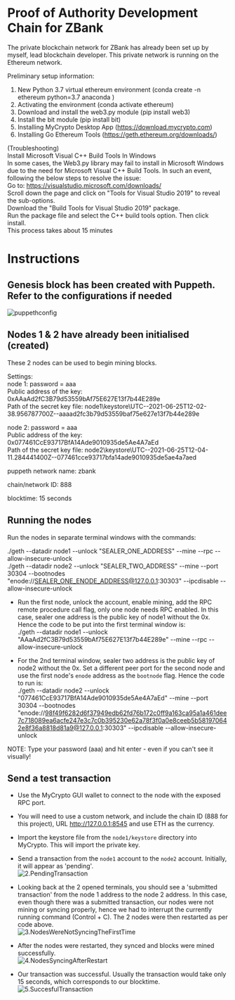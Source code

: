 # Proof of Authority Development Chain for ZBank

The private blockchain network for ZBank has already been set up by myself, lead blockchain developer. This private network is running on the Ethereum network.

Preliminary setup information:  
1. New Python 3.7 virtual ethereum environment (conda create -n ethereum python=3.7 anaconda
)  
2. Activating the environment (conda activate ethereum)  
3. Download and install the web3.py module (pip install web3)  
4. Install the bit module (pip install bit)  
5. Installing MyCrypto Desktop App (https://download.mycrypto.com)
6. Installing Go Ethereum Tools (https://geth.ethereum.org/downloads/)

(Troubleshooting)  
Install Microsoft Visual C++ Build Tools In Windows  
In some cases, the Web3.py library may fail to install in Microsoft Windows due to the need for Microsoft Visual C++ Build Tools. In such an event, following the below steps to resolve the issue:  
Go to: https://visualstudio.microsoft.com/downloads/  
Scroll down the page and click on "Tools for Visual Studio 2019" to reveal the sub-options.  
Download the "Build Tools for Visual Studio 2019" package.  
Run the package file and select the C++ build tools option. Then click install.  
This process takes about 15 minutes

# Instructions

## Genesis block has been created with Puppeth. Refer to the configurations if needed
![puppethconfig](Screenshots/1.puppethconfig.jpg)

## Nodes 1 & 2 have already been initialised (created)
These 2 nodes can be used to begin mining blocks.  

Settings:  
node 1:
password = aaa  
Public address of the key:   0xAAaAd2fC3B79d53559bAf75E627E13f7b44E289e  
Path of the secret key file: node1\keystore\UTC--2021-06-25T12-02-38.956787700Z--aaaad2fc3b79d53559baf75e627e13f7b44e289e

node 2:
password = aaa  
Public address of the key:   0x077461CcE93717BfA14Ade9010935de5Ae4A7aEd  
Path of the secret key file: node2\keystore\UTC--2021-06-25T12-04-11.284441400Z--077461cce93717bfa14ade9010935de5ae4a7aed

puppeth network name:
zbank

chain/network ID:
888

blocktime:
15 seconds

## Running the nodes

Run the nodes in separate terminal windows with the commands:

./geth --datadir node1 --unlock "SEALER_ONE_ADDRESS" --mine --rpc --allow-insecure-unlock  
./geth --datadir node2 --unlock "SEALER_TWO_ADDRESS" --mine --port 30304 --bootnodes "enode://SEALER_ONE_ENODE_ADDRESS@127.0.0.1:30303" --ipcdisable --allow-insecure-unlock

* Run the first node, unlock the account, enable mining, add the RPC remote procedure call flag, only one node needs RPC enabled. In this case, sealer one address is the public key of node1 without the 0x. Hence the code to be put into the first terminal window is:  
./geth --datadir node1 --unlock "AAaAd2fC3B79d53559bAf75E627E13f7b44E289e" --mine --rpc --allow-insecure-unlock  

* For the 2nd terminal window, sealer two address is the public key of node2 without the 0x. Set a different peer port for the second node and use the first node's `enode` address as the `bootnode` flag. Hence the code to run is:  
./geth --datadir node2 --unlock "077461CcE93717BfA14Ade9010935de5Ae4A7aEd" --mine --port 30304 --bootnodes "enode://98f49f6282d6f37949edb62fd76b172c0ff9a163ca95a1a461dee7c718089ea6acfe247e3c7c0b395230e62a78f3f0a0e8ceeb5b581970642e8f36a8818d81a9@127.0.0.1:30303" --ipcdisable --allow-insecure-unlock

NOTE: Type your password (aaa) and hit enter - even if you can't see it visually!

## Send a test transaction

* Use the MyCrypto GUI wallet to connect to the node with the exposed RPC port.

* You will need to use a custom network, and include the chain ID (888 for this project), URL http://127.0.0.1:8545 and use ETH as the currency.

* Import the keystore file from the `node1/keystore` directory into MyCrypto. This will import the private key.

* Send a transaction from the `node1` account to the `node2` account. Initially, it will appear as 'pending'.  
![2.PendingTransaction](Screenshots/2.PendingTransaction.jpg)

* Looking back at the 2 opened terminals, you should see a 'submitted transaction' from the node 1 address to the node 2 address. In this case, even though there was a submitted transaction, our nodes were not mining or syncing properly, hence we had to interrupt the currently running command (Control + C). The 2 nodes were then restarted as per code above.  
![3.NodesWereNotSyncingTheFirstTime](Screenshots/3.NodesWereNotSyncingTheFirstTime.jpg)

* After the nodes were restarted, they synced and blocks were mined successfully.  
![4.NodesSyncingAfterRestart](Screenshots/4.NodesSyncingAfterRestart.jpg)

* Our transaction was successful. Usually the transaction would take only 15 seconds, which corresponds to our blocktime.  
![5.SuccesfulTransaction](Screenshots/5.SuccesfulTransaction.jpg)